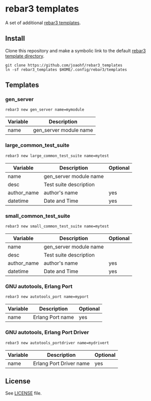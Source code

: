 # rebar3 templates

A set of additional [rebar3 templates](https://www.rebar3.org/docs/tutorials/templates/).

## Install

Clone this repository and make a symbolic link to the default [rebar3 template directory](https://www.rebar3.org/docs/tutorials/templates/).

```
git clone https://github.com/joaohf/rebar3_templates
ln -sf rebar3_templates $HOME/.config/rebar3/templates
```

## Templates

### gen_server

`rebar3 new gen_server name=mymodule`

| Variable | Description |
| -------- | ----------- |
| name | gen_server module name|

### large_common_test_suite

`rebar3 new large_common_test_suite name=mytest`

| Variable | Description | Optional |
| -------- | ----------- | --------
| name | gen_server module name|
| desc | Test suite description
| author_name | author's name | yes |
| datetime | Date and Time | yes

### small_common_test_suite

`rebar3 new small_common_test_suite name=mytest`

| Variable | Description | Optional |
| -------- | ----------- | --------
| name | gen_server module name|
| desc | Test suite description
| author_name | author's name | yes |
| datetime | Date and Time | yes

### GNU autotools, Erlang Port

`rebar3 new autotools_port name=myport`

| Variable | Description | Optional |
| -------- | ----------- | --------
| name | Erlang Port name | yes |

### GNU autotools, Erlang Port Driver

`rebar3 new autotools_portdriver name=mydrivert`

| Variable | Description | Optional |
| -------- | ----------- | --------
| name | Erlang Port Driver name | yes |

## License

See [LICENSE](LICENSE) file.